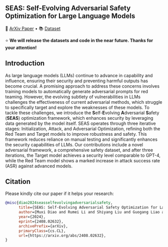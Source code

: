 
## SEAS: Self-Evolving Adversarial Safety Optimization for Large Language Models</h2>

<p>
📃 <a href="https://arxiv.org/">ArXiv Paper</a>
  •
📚 <a href="">Dataset</a>
</p>


⭐ **We will release the datasets and code in the near future. Thanks for your attention!**

## Introduction
As large language models (LLMs) continue to advance in capability and influence, ensuring their security and preventing harmful outputs has become crucial. A promising approach to address these concerns involves training models to automatically generate adversarial prompts for red teaming. However, the evolving subtlety of vulnerabilities in LLMs challenges the effectiveness of current adversarial methods, which struggle to specifically target and explore the weaknesses of these models. To tackle these challenges, we introduce the **S**elf-**E**volving **A**dversarial **S**afety (**SEAS**) optimization framework, which enhances security by leveraging data generated by the model itself. SEAS operates through three iterative stages: Initialization, Attack, and Adversarial Optimization, refining both the Red Team and Target models to improve robustness and safety. This framework reduces reliance on manual testing and significantly enhances the security capabilities of LLMs. Our contributions include a novel adversarial framework, a comprehensive safety dataset, and after three iterations, the Target model achieves a security level comparable to GPT-4, while the Red Team model shows a marked increase in attack success rate (ASR) against advanced models. 

## Citation
Please kindly cite our paper if it helps your research:
```bibtex
@misc{diao2024seasselfevolvingadversarialsafety,
      title={SEAS: Self-Evolving Adversarial Safety Optimization for Large Language Models}, 
      author={Muxi Diao and Rumei Li and Shiyang Liu and Guogang Liao and Jingang Wang and Xunliang Cai and Weiran Xu},
      year={2024},
      eprint={2408.02632},
      archivePrefix={arXiv},
      primaryClass={cs.CL},
      url={https://arxiv.org/abs/2408.02632}, 
}
```
